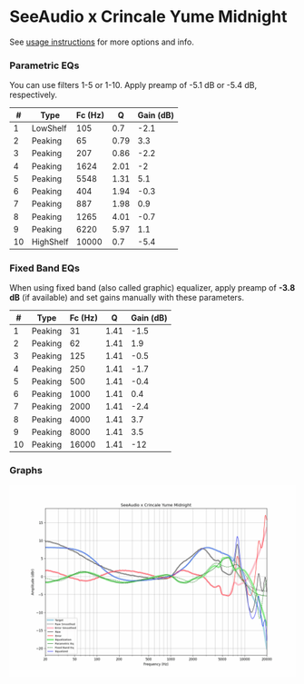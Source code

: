 # SeeAudio x Crincale Yume Midnight
See [usage instructions](https://github.com/jaakkopasanen/AutoEq#usage) for more options and info.

### Parametric EQs
You can use filters 1-5 or 1-10. Apply preamp of -5.1 dB or -5.4 dB, respectively.

|   # | Type      |   Fc (Hz) |    Q |   Gain (dB) |
|-----|-----------|-----------|------|-------------|
|   1 | LowShelf  |       105 | 0.7  |        -2.1 |
|   2 | Peaking   |        65 | 0.79 |         3.3 |
|   3 | Peaking   |       207 | 0.86 |        -2.2 |
|   4 | Peaking   |      1624 | 2.01 |        -2   |
|   5 | Peaking   |      5548 | 1.31 |         5.1 |
|   6 | Peaking   |       404 | 1.94 |        -0.3 |
|   7 | Peaking   |       887 | 1.98 |         0.9 |
|   8 | Peaking   |      1265 | 4.01 |        -0.7 |
|   9 | Peaking   |      6220 | 5.97 |         1.1 |
|  10 | HighShelf |     10000 | 0.7  |        -5.4 |

### Fixed Band EQs
When using fixed band (also called graphic) equalizer, apply preamp of **-3.8 dB** (if available) and set gains manually with these parameters.

|   # | Type    |   Fc (Hz) |    Q |   Gain (dB) |
|-----|---------|-----------|------|-------------|
|   1 | Peaking |        31 | 1.41 |        -1.5 |
|   2 | Peaking |        62 | 1.41 |         1.9 |
|   3 | Peaking |       125 | 1.41 |        -0.5 |
|   4 | Peaking |       250 | 1.41 |        -1.7 |
|   5 | Peaking |       500 | 1.41 |        -0.4 |
|   6 | Peaking |      1000 | 1.41 |         0.4 |
|   7 | Peaking |      2000 | 1.41 |        -2.4 |
|   8 | Peaking |      4000 | 1.41 |         3.7 |
|   9 | Peaking |      8000 | 1.41 |         3.5 |
|  10 | Peaking |     16000 | 1.41 |       -12   |

### Graphs
![](./SeeAudio%20x%20Crincale%20Yume%20Midnight.png)
